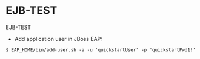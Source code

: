# EJB-TEST
EJB-TEST

- Add application user in JBoss EAP:
```
$ EAP_HOME/bin/add-user.sh -a -u 'quickstartUser' -p 'quickstartPwd1!'
```
